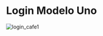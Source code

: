 # Login Modelo Uno

![login_cafe1](https://user-images.githubusercontent.com/42653664/148653868-9ab7f728-ebb3-47c2-84e9-a75546b9a9f2.PNG)
